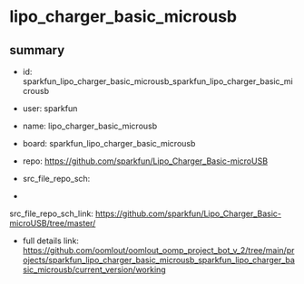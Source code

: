 # lipo_charger_basic_microusb
 
## summary 
* id: sparkfun_lipo_charger_basic_microusb_sparkfun_lipo_charger_basic_microusb
* user: sparkfun
* name: lipo_charger_basic_microusb
* board: sparkfun_lipo_charger_basic_microusb
* repo: https://github.com/sparkfun/Lipo_Charger_Basic-microUSB



* src_file_repo_sch: 
*
 src_file_repo_sch_link: https://github.com/sparkfun/Lipo_Charger_Basic-microUSB/tree/master/
* full details link: https://github.com/oomlout/oomlout_oomp_project_bot_v_2/tree/main/projects/sparkfun_lipo_charger_basic_microusb_sparkfun_lipo_charger_basic_microusb/current_version/working  






